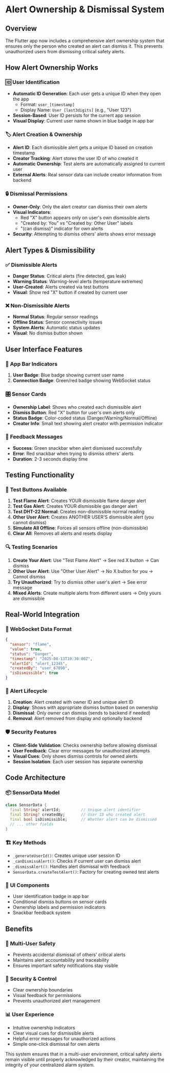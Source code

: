 # Alert Ownership & Dismissal System

## Overview
The Flutter app now includes a comprehensive alert ownership system that ensures only the person who created an alert can dismiss it. This prevents unauthorized users from dismissing critical safety alerts.

## How Alert Ownership Works

### 🆔 **User Identification**
- **Automatic ID Generation**: Each user gets a unique ID when they open the app
  - Format: `user_[timestamp]`
  - Display Name: `User [last3digits]` (e.g., "User 123")
- **Session-Based**: User ID persists for the current app session
- **Visual Display**: Current user name shown in blue badge in app bar

### 🏷️ **Alert Creation & Ownership**
- **Alert ID**: Each dismissible alert gets a unique ID based on creation timestamp
- **Creator Tracking**: Alert stores the user ID of who created it
- **Automatic Ownership**: Test alerts are automatically assigned to current user
- **External Alerts**: Real sensor data can include creator information from backend

### 🔒 **Dismissal Permissions**
- **Owner-Only**: Only the alert creator can dismiss their own alerts
- **Visual Indicators**: 
  - Red "X" button appears only on user's own dismissible alerts
  - "Created by: You" vs "Created by: Other User" labels
  - "(can dismiss)" indicator for own alerts
- **Security**: Attempting to dismiss others' alerts shows error message

## Alert Types & Dismissibility

### ✅ **Dismissible Alerts**
- **Danger Status**: Critical alerts (fire detected, gas leak)
- **Warning Status**: Warning-level alerts (temperature extremes)
- **User-Created**: Alerts created via test buttons
- **Visual**: Show red "X" button if created by current user

### ❌ **Non-Dismissible Alerts**
- **Normal Status**: Regular sensor readings
- **Offline Status**: Sensor connectivity issues
- **System Alerts**: Automatic status updates
- **Visual**: No dismiss button shown

## User Interface Features

### 📱 **App Bar Indicators**
1. **User Badge**: Blue badge showing current user name
2. **Connection Badge**: Green/red badge showing WebSocket status

### 🎛️ **Sensor Cards**
- **Ownership Label**: Shows who created each dismissible alert
- **Dismiss Button**: Red "X" button for user's own alerts only
- **Status Badge**: Color-coded status (Danger/Warning/Normal/Offline)
- **Creator Info**: Small text showing alert creator with permission indicator

### 📝 **Feedback Messages**
- **Success**: Green snackbar when alert dismissed successfully
- **Error**: Red snackbar when trying to dismiss others' alerts
- **Duration**: 2-3 seconds display time

## Testing Functionality

### 🧪 **Test Buttons Available**
1. **Test Flame Alert**: Creates YOUR dismissible flame danger alert
2. **Test Gas Alert**: Creates YOUR dismissible gas danger alert
3. **Test DHT-22 Normal**: Creates non-dismissible normal reading
4. **Other User Alert**: Creates ANOTHER USER'S dismissible alert (you cannot dismiss)
5. **Simulate All Offline**: Forces all sensors offline (non-dismissible)
6. **Clear All**: Removes all alerts and resets display

### 🔍 **Testing Scenarios**
1. **Create Your Alert**: Use "Test Flame Alert" → See red X button → Can dismiss
2. **Other User Alert**: Use "Other User Alert" → No X button for you → Cannot dismiss
3. **Try Unauthorized**: Try to dismiss other user's alert → See error message
4. **Mixed Alerts**: Create multiple alerts from different users → Only yours are dismissible

## Real-World Integration

### 📡 **WebSocket Data Format**
```json
{
  "sensor": "flame",
  "value": true,
  "status": "Danger",
  "timestamp": "2025-08-13T10:30:00Z",
  "alertId": "alert_12345",
  "createdBy": "user_67890",
  "isDismissible": true
}
```

### 🔄 **Alert Lifecycle**
1. **Creation**: Alert created with owner ID and unique alert ID
2. **Display**: Shows with appropriate dismiss button based on ownership
3. **Dismissal**: Only owner can dismiss (sends to backend if needed)
4. **Removal**: Alert removed from display and optionally backend

### 🛡️ **Security Features**
- **Client-Side Validation**: Checks ownership before allowing dismissal
- **User Feedback**: Clear error messages for unauthorized attempts
- **Visual Cues**: Only shows dismiss controls for owned alerts
- **Session Isolation**: Each user session has separate ownership

## Code Architecture

### 📦 **SensorData Model**
```dart
class SensorData {
  final String? alertId;         // Unique alert identifier
  final String? createdBy;       // User ID who created alert
  final bool isDismissible;      // Whether alert can be dismissed
  // ... other fields
}
```

### 🏗️ **Key Methods**
- `_generateUserId()`: Creates unique user session ID
- `_canDismissAlert()`: Checks if current user can dismiss alert
- `_dismissAlert()`: Handles alert dismissal with feedback
- `SensorData.createTestAlert()`: Factory for creating owned test alerts

### 🎨 **UI Components**
- User identification badge in app bar
- Conditional dismiss buttons on sensor cards
- Ownership labels and permission indicators
- Snackbar feedback system

## Benefits

### 👥 **Multi-User Safety**
- Prevents accidental dismissal of others' critical alerts
- Maintains alert accountability and traceability
- Ensures important safety notifications stay visible

### 🔐 **Security & Control**
- Clear ownership boundaries
- Visual feedback for permissions
- Prevents unauthorized alert management

### 📊 **User Experience**
- Intuitive ownership indicators
- Clear visual cues for dismissible alerts
- Helpful error messages for unauthorized actions
- Simple one-click dismissal for own alerts

This system ensures that in a multi-user environment, critical safety alerts remain visible until properly acknowledged by their creator, maintaining the integrity of your centralized alarm system.
